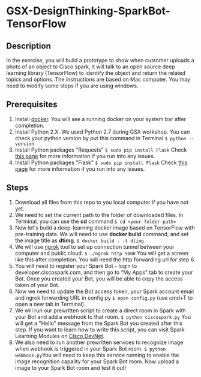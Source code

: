 # GSX-DesignThinking-SparkBot-TensorFlow

## Description
In the exercise, you will build a prototype to show when customer uploads a photo of an object to Cisco spark, it will talk to an open source deep learning library (TensorFlow) to identify the object and return the related topics and options. 
The instructions are based on Mac computer. You may need to modify some steps if you are using windows.


## Prerequisites
1. Install [docker](https://www.docker.com/). You will see a running docker on your system bar after completion.
2. Install Python 2.X. We used Python 2.7 during GSX workshop. You can check your python version by put this command in Terminal ```$ python --version```
3. Install Python packages "Requests" ```$ sudo pip install Flask``` Check [this page](http://docs.python-requests.org/en/master/user/install/) for more information if you run into any issues.
4. Install Python packages "Flask" ```$ sudo pip install Flask``` Check [this page](http://flask.pocoo.org/docs/0.12/installation/) for more information if you run into any issues.


## Steps
1. Download all files from this repo to you local computer if you have not yet.
2. We need to set the current path to the folder of downloaded files. In Terminal, you can use the **cd** command ```$ cd <your-folder-path>```
3. Now let's build a deep-learning docker image based on TensorFlow with pre-training data. We will need to use **docker build** command, and set the image title as **dtimg**. ```$ docker build . -t dtimg```
4. We will use [ngrok](https://ngrok.com/) tool to set up connection tunnel between your computer and public cloud. ```$ ./ngrok http 5000``` You will get a screen like this after completion. You will need the http forwarding url for step 6.
5. You will need to register your Spark Bot - login to developer.ciscospark.com, and then go to “My Apps” tab to create your Bot. Once you created your Bot, you will be able to copy the access token of your Bot.
6. Now we need to update the Bot access token, your Spark account email and ngrok forwarding URL in config.py ```$ open config.py```
(use cmd+T to open a new tab in Terminal)
7. We will run our prewritten script to create a direct room in Spark with your Bot and add a webhook to that room. ```$ python ciscospark.py``` You will get a "Hello" message from the Spark Bot you created after this step. If you want to learn how to write this script, you can visit Spark Learning Modules on [Cisco DevNet](https://learninglabs.cisco.com/modules/beginning-apis). 
8. We also need to run another prewritten services to recognize image when webhook is triggered in your Spark Bot room. ```$ python webhook.py```You will need to keep this service running to enable the image recognition capality for your Spark Bot room.
Now upload a image to your Spark Bot room and test it out!

